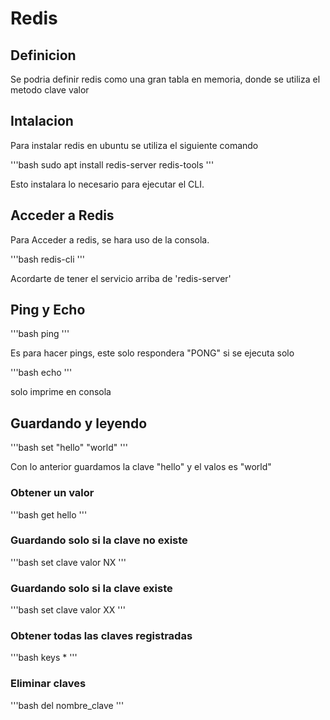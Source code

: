 # Redis

## Definicion

Se podria definir redis como una gran tabla en memoria, donde se utiliza el metodo clave valor

## Intalacion

Para instalar redis en ubuntu se utiliza el siguiente comando

'''bash
sudo apt install redis-server redis-tools
'''

Esto instalara lo necesario para ejecutar el CLI.

## Acceder a Redis

Para Acceder a redis, se hara uso de la consola.

'''bash
redis-cli
'''

Acordarte de tener el servicio arriba de 'redis-server'

## Ping y Echo

'''bash
ping
'''

Es para hacer pings, este solo respondera "PONG" si se ejecuta solo

'''bash
echo 
'''

solo imprime en consola

## Guardando y leyendo

'''bash
set "hello" "world"
'''

Con lo anterior guardamos la clave "hello" y el valos es "world"

### Obtener un valor

'''bash
get hello
'''

### Guardando solo si la clave no existe

'''bash
set clave valor NX
'''

### Guardando solo si la clave existe

'''bash
set clave valor XX
'''

### Obtener todas las claves registradas

'''bash
keys *
'''

### Eliminar claves

'''bash
del nombre_clave
'''
